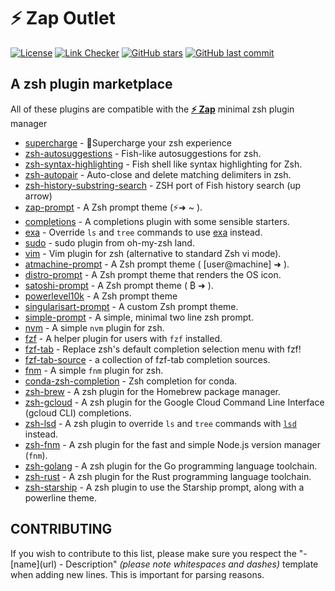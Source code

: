 # **:zap: Zap** Outlet

[![License](https://img.shields.io/github/license/zap-zsh/outlet.svg)](https://www.gnu.org/licenses/gpl-3.0.html)
[![Link Checker](https://github.com/zap-zsh/outlet/actions/workflows/markdown-links.yml/badge.svg)](https://github.com/zap-zsh/outlet/actions/workflows/markdown-links.yml)
[![GitHub stars](https://img.shields.io/github/stars/zap-zsh/outlet.svg)](https://github.com/zap-zsh/outlet/stargazers)
[![GitHub last commit](https://img.shields.io/github/last-commit/zap-zsh/outlet)](https://github.com/zap-zsh/outlet)

## A zsh plugin marketplace

All of these plugins are compatible with the [**:zap: Zap**](https://www.zapzsh.org/) minimal zsh plugin manager
- [supercharge](https://github.com/zap-zsh/supercharge) - 🔋Supercharge your zsh experience
- [zsh-autosuggestions](https://github.com/zsh-users/zsh-autosuggestions) - Fish-like autosuggestions for zsh.
- [zsh-syntax-highlighting](https://github.com/zsh-users/zsh-syntax-highlighting) - Fish shell like syntax highlighting for Zsh.
- [zsh-autopair](https://github.com/hlissner/zsh-autopair) - Auto-close and delete matching delimiters in zsh.
- [zsh-history-substring-search](https://github.com/zsh-users/zsh-history-substring-search) - ZSH port of Fish history search (up arrow)
- [zap-prompt](https://github.com/zap-zsh/zap-prompt) - A Zsh prompt theme (⚡➜ ~ ).
- [completions](https://github.com/zap-zsh/completions) - A completions plugin with some sensible starters.
- [exa](https://github.com/zap-zsh/exa) - Override `ls` and `tree` commands to use [exa](https://github.com/ogham/exa) instead.
- [sudo](https://github.com/zap-zsh/sudo) - sudo plugin from oh-my-zsh land.
- [vim](https://github.com/zap-zsh/vim) - Vim plugin for zsh (alternative to standard Zsh vi mode).
- [atmachine-prompt](https://github.com/zap-zsh/atmachine-prompt) - A Zsh prompt theme ( [user@machine] ➜ ).
- [distro-prompt](https://github.com/MAHcodes/distro-prompt) - A Zsh prompt theme that renders the OS icon.
- [satoshi-prompt](https://github.com/zap-zsh/satoshi-prompt) - A Zsh prompt theme ( ₿ ➜ ).
- [powerlevel10k](https://github.com/romkatv/powerlevel10k) - A Zsh prompt theme
- [singularisart-prompt](https://github.com/zap-zsh/singularisart-prompt) - A custom Zsh prompt theme.
- [simple-prompt](https://github.com/zettlrobert/simple-prompt) - A simple, minimal two line zsh prompt.
- [nvm](https://github.com/zap-zsh/nvm) - A simple `nvm` plugin for zsh.
- [fzf](https://github.com/zap-zsh/fzf) - A helper plugin for users with `fzf` installed.
- [fzf-tab](https://github.com/Aloxaf/fzf-tab) - Replace zsh's default completion selection menu with fzf!
- [fzf-tab-source](https://github.com/Freed-Wu/fzf-tab-source) - a collection of fzf-tab completion sources.
- [fnm](https://github.com/zap-zsh/fnm) - A simple `fnm` plugin for zsh.
- [conda-zsh-completion](https://github.com/conda-incubator/conda-zsh-completion) - Zsh completion for conda.
- [zsh-brew](https://github.com/wintermi/zsh-brew) - A zsh plugin for the Homebrew package manager.
- [zsh-gcloud](https://github.com/wintermi/zsh-gcloud) - A zsh plugin for the Google Cloud Command Line Interface (gcloud CLI) completions.
- [zsh-lsd](https://github.com/wintermi/zsh-lsd) - A zsh plugin to override `ls` and `tree` commands with [`lsd`](https://github.com/Peltoche/lsd) instead.
- [zsh-fnm](https://github.com/wintermi/zsh-fnm) - A zsh plugin for the fast and simple Node.js version manager (`fnm`).
- [zsh-golang](https://github.com/wintermi/zsh-golang) - A zsh plugin for the Go programming language toolchain.
- [zsh-rust](https://github.com/wintermi/zsh-rust) - A zsh plugin for the Rust programming language toolchain.
- [zsh-starship](https://github.com/wintermi/zsh-starship) - A zsh plugin to use the Starship prompt, along with a powerline theme.

## CONTRIBUTING
If you wish to contribute to this list, please make sure you respect the "- \[name\]\(url\) - Description" _(please note whitespaces and dashes)_ template when adding new lines. This is important for parsing reasons.
